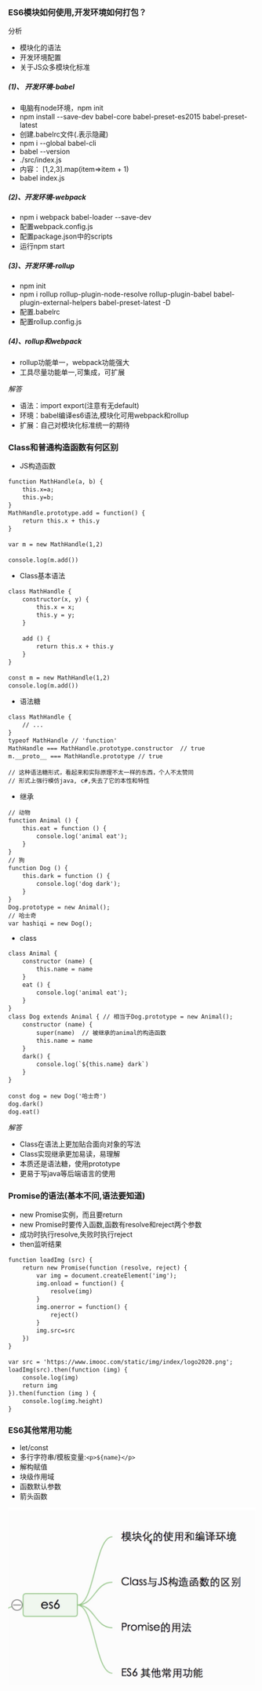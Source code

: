 ###  ES6模块如何使用,开发环境如何打包？
分析
* 模块化的语法
* 开发环境配置
* 关于JS众多模块化标准

##### (1)、 开发环境-babel
* 电脑有node环境，npm init
* npm install --save-dev babel-core babel-preset-es2015 babel-preset-latest
* 创建.babeIrc文件(.表示隐藏)
* npm i --global babel-cli
* babel --version
* ./src/index.js
* 内容： [1,2,3].map(item=>item + 1)
* babel index.js


##### (2)、开发环境-webpack
* npm i webpack babel-loader --save-dev
* 配置webpack.config.js
* 配置package.json中的scripts
* 运行npm start

##### (3)、开发环境-rollup
* npm init
* npm i rollup rollup-plugin-node-resolve rollup-plugin-babel babel-plugin-external-helpers babel-preset-latest -D
* 配置.babelrc
* 配置rollup.config.js

##### (4)、rollup和webpack
* rollup功能单一，webpack功能强大
* 工具尽量功能单一,可集成，可扩展

*解答*
* 语法：import export(注意有无default)
* 环境：babel编译es6语法,模块化可用webpack和rollup
* 扩展：自己对模块化标准统一的期待

### Class和普通构造函数有何区别
* JS构造函数
```
function MathHandle(a, b) {
    this.x=a;
    this.y=b;
}
MathHandle.prototype.add = function() {
    return this.x + this.y
}

var m = new MathHandle(1,2)

console.log(m.add())
```
* Class基本语法
```
class MathHandle {
    constructor(x, y) {
        this.x = x;
        this.y = y;
    }

    add () {
        return this.x + this.y
    }
}

const m = new MathHandle(1,2)
console.log(m.add())
```
* 语法糖
```
class MathHandle {
    // ...
}
typeof MathHandle // 'function'
MathHandle === MathHandle.prototype.constructor  // true
m.__proto__ === MathHandle.prototype // true

// 这种语法糖形式，看起来和实际原理不太一样的东西，个人不太赞同
// 形式上强行模仿java, c#,失去了它的本性和特性
```
* 继承
```
// 动物
function Animal () {
    this.eat = function () {
        console.log('animal eat');
    }
}
// 狗
function Dog () {
    this.dark = function () {
        console.log('dog dark');
    }
}
Dog.prototype = new Animal();
// 哈士奇
var hashiqi = new Dog();
```
* class
```
class Animal {
    constructor (name) {
        this.name = name
    }
    eat () {
        console.log('animal eat');
    }
}
class Dog extends Animal { // 相当于Dog.prototype = new Animal();
    constructor (name) {
        super(name)  // 被继承的animal的构造函数
        this.name = name
    }
    dark() {
        console.log(`${this.name} dark`)
    }
}

const dog = new Dog('哈士奇')
dog.dark()
dog.eat()
```

*解答*
* Class在语法上更加贴合面向对象的写法
* Class实现继承更加易读，易理解
* 本质还是语法糖，使用prototype
* 更易于写java等后端语言的使用

### Promise的语法(基本不问,语法要知道)
* new Promise实例，而且要return
* new Promise时要传入函数,函数有resolve和reject两个参数
* 成功时执行resolve,失败时执行reject
* then监听结果
```
function loadImg (src) {
    return new Promise(function (resolve, reject) {
        var img = document.createElement('img');
        img.onload = function() {
            resolve(img)
        }  
        img.onerror = function() {
            reject()
        }
        img.src=src
    })
}

var src = 'https://www.imooc.com/static/img/index/logo2020.png';
loadImg(src).then(function (img) {
    console.log(img)
    return img
}).then(function (img ) {
    console.log(img.height)
}
```

### ES6其他常用功能
* let/const
* 多行字符串/模板变量:`<p>${name}</p>`
* 解构赋值
* 块级作用域
* 函数默认参数
* 箭头函数

<img src='../images/39041605451152_.pic_hd.jpg'>


